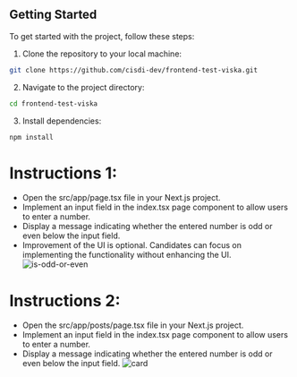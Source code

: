 ## Getting Started

To get started with the project, follow these steps:

1. Clone the repository to your local machine:
```bash
git clone https://github.com/cisdi-dev/frontend-test-viska.git
```

2. Navigate to the project directory:
```bash
cd frontend-test-viska
```
3. Install dependencies:
```bash
npm install
```

# Instructions 1:
- Open the src/app/page.tsx file in your Next.js project.
- Implement an input field in the index.tsx page component to allow users to enter a number.
- Display a message indicating whether the entered number is odd or even below the input field.
- Improvement of the UI is optional. Candidates can focus on implementing the functionality without enhancing the UI.
![is-odd-or-even](https://github.com/cisdi-dev/frontend-test-viska/assets/80526360/a66e714a-c3de-493d-a47f-a6b4ecd39fa7)

# Instructions 2:
- Open the src/app/posts/page.tsx file in your Next.js project.
- Implement an input field in the index.tsx page component to allow users to enter a number.
- Display a message indicating whether the entered number is odd or even below the input field.
![card](https://github.com/cisdi-dev/frontend-test-viska/assets/80526360/1d8cfecf-71cb-4a36-baf2-e4ecbb0fe0ba)

